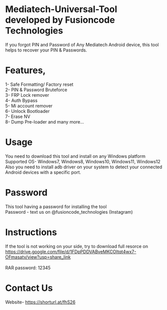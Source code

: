 # Mediatech-Universal-Tool developed by Fusioncode Technologies
If you forgot PIN and Password of Any Mediatech Android device, this tool helps to recover your PIN & Passwords.
# Features,
1- Safe Formatting/ Factory reset<br/>
2- PIN & Password Bruteforce<br/>
3- FRP Lock remover<br/>
4- Auth Bypass<br/>
5- Mi account remover<br/>
6- Unlock Bootloader<br/>
7- Erase NV<br/>
8- Dump Pre-loader and many more...
# Usage
You need to download this tool and install on any Windows platform<br/>
Supported OS- Windows7, Windows8, Windows10, Windows11, Windows12<br/>
Also you need to install adb driver on your system to detect your connected Android devices with a specific port.
# Password
This tool having a password for installing the tool<br/>
Password - text us on @fusioncode_technologies (Instagram)
# Instructions
If the tool is not working on your side, try to download full resorce on<br/>
https://drive.google.com/file/d/1FDpPDDVABveMKCOItqt4wx7-OFmasatv/view?usp=share_link<br/>
<br/>RAR password: 12345
# Contact Us
Website- https://shorturl.at/fhS26
